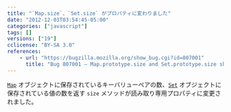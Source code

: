 ```yaml
---
title: "`Map.size`、`Set.size` がプロパティに変わりました"
date: "2012-12-03T03:54:45-05:00"
categories: ["javascript"]
tags: []
versions: ["19"]
cclicense: "BY-SA 3.0"
references:
    - url: "https://bugzilla.mozilla.org/show_bug.cgi?id=807001"
      title: "Bug 807001 – Map.prototype.size and Set.prototype.size should be accessor properties"
---
```

[`Map`](https://developer.mozilla.org/docs/JavaScript/Reference/Global_Objects/Map) オブジェクトに保存されているキーバリューペアの数、[`Set`](https://developer.mozilla.org/docs/JavaScript/Reference/Global_Objects/Set) オブジェクトに保存されている値の数を返す `size` メソッドが読み取り専用プロパティに変更されました。

